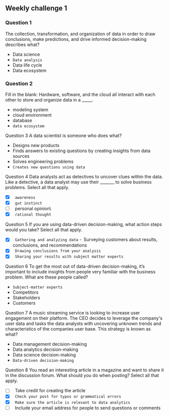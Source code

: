
## Weekly challenge 1

### Question 1
The collection, transformation, and organization of data in order to draw conclusions, make predictions, and drive informed decision-making describes what?

* Data science
* ```Data analysis```
* Data life cycle
* Data ecosystem

### Question 2 
Fill in the blank: Hardware, software, and the cloud all interact with each other to store and organize data in a _____.

* modeling system
* cloud environment
* database
* ```data ecosystem```

Question 3
A data scientist is someone who does what?

* Designs new products
* Finds answers to existing questions by creating insights from data sources
* Solves engineering problems
* ```Creates new questions using data```

Question 4
Data analysts act as detectives to uncover clues within the data. Like a detective, a data analyst may use their _______ to solve business problems. Select all that apply.

- [x] &ensp;```awareness```
- [x] &ensp;```gut instinct```
- [ ] &ensp;personal opinion\
- [x] &ensp;```rational thought```

Question 5
If you are using data-driven decision-making, what action steps would you take? Select all that apply.

- [x] &ensp;```Gathering and analyzing data```
-&ensp;Surveying customers about results, conclusions, and recommendations
- [x] &ensp;```Drawing conclusions from your analysis```
- [x] &ensp;```Sharing your results with subject matter experts```

Question 6
To get the most out of data-driven decision-making, it’s important to include insights from people very familiar with the business problem. What are these people called?

* ```Subject-matter experts```
* Competitors
* Stakeholders
* Customers

Question 7
A music streaming service is looking to increase user engagement on their platform. The CEO decides to leverage the company's user data and tasks the data analysts with uncovering unknown trends and characteristics of the companies user base. This strategy is known as what?

* Data management decision-making
* Data analytics decision-making
* Data science decision-making
* ```Data-driven decision-making```

Question 8
You read an interesting article in a magazine and want to share it in the discussion forum. What should you do when posting? Select all that apply.

- [ ] &ensp;Take credit for creating the article
- [x] &ensp;```Check your post for typos or grammatical errors```
- [x] &ensp;```Make sure the article is relevant to data analytics```
- [ ] &ensp;Include your email address for people to send questions or comments
